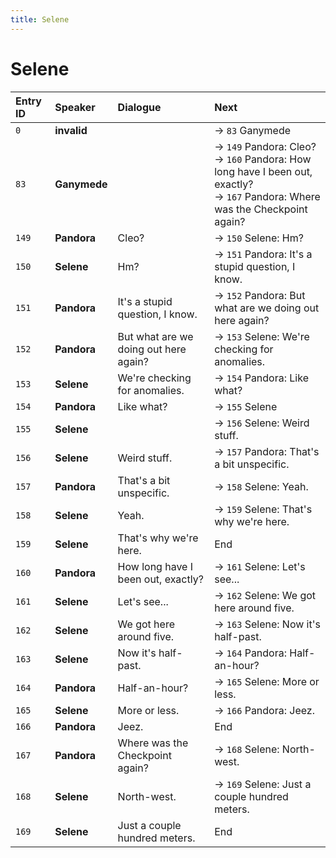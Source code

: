 ```yaml
---
title: Selene
---
```


# Selene


| Entry ID | Speaker | Dialogue | Next |
| :------- | :------ | :------- | :------------ |
| `0` | **invalid** |  | → `83` Ganymede |
| `83` | **Ganymede** |  | → `149` Pandora: Cleo?<br>→ `160` Pandora: How long have I been out, exactly?<br>→ `167` Pandora: Where was the Checkpoint again? |
| `149` | **Pandora** | Cleo? | → `150` Selene: Hm? |
| `150` | **Selene** | Hm? | → `151` Pandora: It's a stupid question, I know\. |
| `151` | **Pandora** | It's a stupid question, I know\. | → `152` Pandora: But what are we doing out here again? |
| `152` | **Pandora** | But what are we doing out here again? | → `153` Selene: We're checking for anomalies\. |
| `153` | **Selene** | We're checking for anomalies\. | → `154` Pandora: Like what? |
| `154` | **Pandora** | Like what? | → `155` Selene |
| `155` | **Selene** |  | → `156` Selene: Weird stuff\. |
| `156` | **Selene** | Weird stuff\. | → `157` Pandora: That's a bit unspecific\. |
| `157` | **Pandora** | That's a bit unspecific\. | → `158` Selene: Yeah\. |
| `158` | **Selene** | Yeah\. | → `159` Selene: That's why we're here\. |
| `159` | **Selene** | That's why we're here\. | End |
| `160` | **Pandora** | How long have I been out, exactly? | → `161` Selene: Let's see\.\.\. |
| `161` | **Selene** | Let's see\.\.\. | → `162` Selene: We got here around five\. |
| `162` | **Selene** | We got here around five\. | → `163` Selene: Now it's half\-past\. |
| `163` | **Selene** | Now it's half\-past\. | → `164` Pandora: Half\-an\-hour? |
| `164` | **Pandora** | Half\-an\-hour? | → `165` Selene: More or less\. |
| `165` | **Selene** | More or less\. | → `166` Pandora: Jeez\. |
| `166` | **Pandora** | Jeez\. | End |
| `167` | **Pandora** | Where was the Checkpoint again? | → `168` Selene: North\-west\. |
| `168` | **Selene** | North\-west\. | → `169` Selene: Just a couple hundred meters\. |
| `169` | **Selene** | Just a couple hundred meters\. | End |
